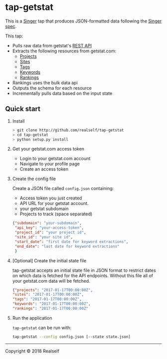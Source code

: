 # tap-getstat

This is a [Singer](https://singer.io) tap that produces JSON-formatted data following the [Singer spec](https://github.com/singer-io/getting-started/blob/master/SPEC.md).

This tap:
- Pulls raw data from getstat's [REST API](https://help.getstat.com/knowledgebase/requests-and-responses/)
- Extracts the following resources from getstat.com:
  - [Projects](https://help.getstat.com/knowledgebase/requests-and-responses/#projects-list)
  - [Sites](https://help.getstat.com/knowledgebase/requests-and-responses/#sites-list)
  - [Tags](https://help.getstat.com/knowledgebase/requests-and-responses/#tags-list)
  - [Keywords](https://help.getstat.com/knowledgebase/requests-and-responses/#keywords-list)
  - [Rankings](https://help.getstat.com/knowledgebase/requests-and-responses/#rankings-list)
- Rankings uses the bulk data api
- Outputs the schema for each resource
- Incrementally pulls data based on the input state


## Quick start

1. Install

    ```bash
    > git clone http://github.com/realself/tap-getstat
    > cd tap-getstat
    > python setup.py install
    ```

2. Get your getstat.com access token

    - Login to your getstat.com account
    - Navigate to your profile page
    - Create an access token

3. Create the config file

    Create a JSON file called `config.json` containing:
    - Access token you just created
    - API URL for your getstat account. 
    - your getstat subdomain
    - Projects to track (space separated)

    ```json
    {"subdomain": "your-subdomain",
     "api_key": "your-access-token",
     "project_id": "your project id",
     "site_id": "your site id",
     "start_date": "first date for keyword extractions",
     "end_date": "last date for keyword extractions"
     }
    ```

4. [Optional] Create the initial state file

    tap-getstat accepts an initial state file in JSON format to restrict
    dates on which data is fetched for the API endpoints. Without this 
    file all of your getstat.com data will be fetched.

    ```json
    {"projects": "2017-01-17T00:00:00Z",
    "sites": "2017-01-17T00:00:00Z",
    "tags": "2017-01-17T00:00:00Z",
    "keywords": "2017-01-17T00:00:00Z",
    "rankings": "2017-01-17T00:00:00Z"
    ```

5. Run the application

    `tap-getstat` can be run with:

    ```bash
    tap-getstat --config config.json [--state state.json]
    ```

---

Copyright &copy; 2018 Realself
